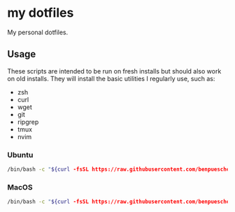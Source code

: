 # my dotfiles

My personal dotfiles. 

## Usage

These scripts are intended to be run on fresh installs but should also work on old installs.
They will install the basic utilities I regularly use, such as:
- zsh
- curl
- wget
- git
- ripgrep
- tmux
- nvim

### Ubuntu
```sh
/bin/bash -c "${curl -fsSL https://raw.githubusercontent.com/benpueschel/dotfiles/main/setup-ubuntu.sh}"
```

### MacOS
```sh
/bin/bash -c "${curl -fsSL https://raw.githubusercontent.com/benpueschel/dotfiles/main/setup-macos.sh}"
```
